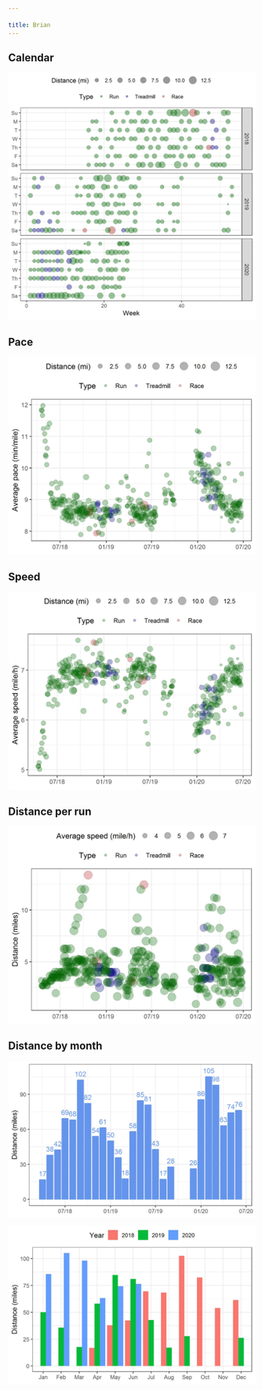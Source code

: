 ```yaml
---

title: Brian
---
```




## Calendar
![](plots/Brian-distance-calendar.jpg)


## Pace
![](plots/Brian-pace-with-trend.jpg)


## Speed
![](plots/Brian-speed-with-trend.jpg)


## Distance per run
![](plots/Brian-distance-per-run.jpg)


## Distance by month
![](plots/Brian-distance-by-month.jpg)


![](plots/Brian-distance-by-year-month.jpg)
